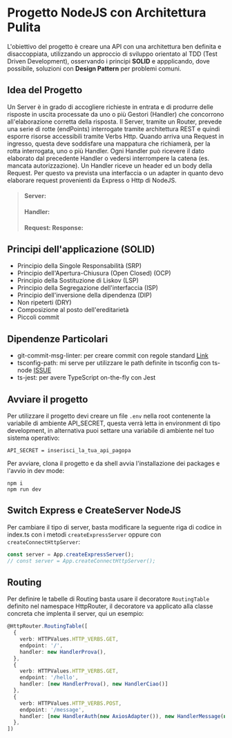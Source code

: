 # Progetto NodeJS con Architettura Pulita

L'obiettivo del progetto è creare una API con una architettura ben definita e disaccoppiata, utilizzando un approccio di sviluppo orientato al TDD (Test Driven Development), osservando i principi **SOLID** e appplicando, dove possibile, soluzioni con **Design Pattern** per problemi comuni.

## Idea del Progetto

Un Server è in grado di accogliere richieste in entrata e di produrre delle risposte in uscita processate da uno o più Gestori (Handler) che concorrono all'elaborazione corretta della risposta. Il Server, tramite un Router, prevede una serie di rotte (endPoints) interrogate tramite architettura REST e quindi esporre risorse accessibili tramite Verbs Http.
Quando arriva una Request in ingresso, questa deve soddisfare una mappatura che richiamerà, per la rotta interrogata, uno o più Handler.
Ogni Handler può ricevere il dato elaborato dal precedente Handler o vedersi interrompere la catena (es. mancata autorizzazione).
Un Handler riceve un header ed un body della Request. Per questo va prevista una interfaccia o un adapter in quanto devo elaborare request provenienti da Express o Http di NodeJS.

> #### Server:
> #### Handler:
> #### Request: Response:

## Principi dell'applicazione (SOLID)

* Principio della Singole Responsabilità (SRP)
* Principio dell'Apertura-Chiusura (Open Closed) (OCP)
* Principio della Sostituzione di Liskov (LSP)
* Principio della Segregazione dell'interfaccia (ISP)
* Principio dell'inversione della dipendenza (DIP)
* Non ripeterti (DRY)
* Composizione al posto dell'ereditarietà
* Piccoli commit

## Dipendenze Particolari

* git-commit-msg-linter: per creare commit con regole standard [Link](https://www.npmjs.com/package/git-commit-msg-linter)
* tsconfig-path: mi serve per utilizzare le path definite in tsconfig con ts-node [ISSUE](https://github.com/TypeStrong/ts-node/issues/138)
* ts-jest: per avere TypeScript on-the-fly con Jest

## Avviare il progetto

Per utilizzare il progetto devi creare un file `.env` nella root contenente la variabile di ambiente API_SECRET, questa verrà letta in environment di tipo development, in alternativa puoi settare una variabile di ambiente nel tuo sistema operativo:

```
API_SECRET = inserisci_la_tua_api_pagopa
```

Per avviare, clona il progetto e da shell avvia l'installazione dei packages e l'avvio in dev mode:

```
npm i
npm run dev
```

## Switch Express e CreateServer NodeJS

Per cambiare il tipo di server, basta modificare la seguente riga di codice in index.ts con i metodi `createExpressServer` oppure con `createConnectHttpServer`:

```js
const server = App.createExpressServer();
// const server = App.createConnectHttpServer();
```

## Routing

Per definire le tabelle di Routing basta usare il decoratore `RoutingTable` definito nel namespace HttpRouter, il decoratore va applicato alla classe concreta che implenta il server, qui un esempio:

```ts
@HttpRouter.RoutingTable([
  {
    verb: HTTPValues.HTTP_VERBS.GET,
    endpoint: '/',
    handler: new HandlerProva(),
  },
  {
    verb: HTTPValues.HTTP_VERBS.GET,
    endpoint: '/hello',
    handler: [new HandlerProva(), new HandlerCiao()]
  },
  {
    verb: HTTPValues.HTTP_VERBS.POST,
    endpoint: '/message',
    handler: [new HandlerAuth(new AxiosAdapter()), new HandlerMessage(new AxiosAdapter())],
  },
])
```
